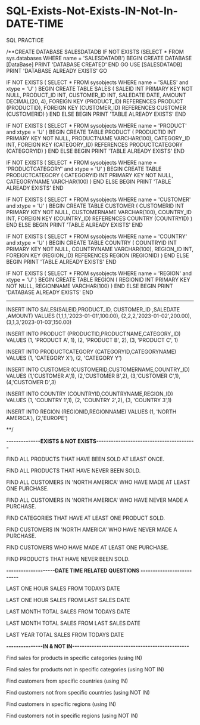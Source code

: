 # SQL-Exists-Not-Exists-IN-Not-In-DATE-TIME

SQL PRACTICE 

/**CREATE DATABASE SALESDATADB
IF NOT EXISTS (SELECT * FROM sys.databases WHERE name = 'SALESDATADB')
BEGIN
    CREATE DATABASE [DataBase]
    PRINT 'DATABASE CREATED'
END 
GO
USE [SALESDATADB]
PRINT 'DATABASE ALREADY EXISTS'
GO

IF NOT EXISTS
(
    SELECT *
    FROM sysobjects
    WHERE name = 'SALES'
          and xtype = 'U'
)
BEGIN
    CREATE TABLE SALES
    (
        SALEID INT PRIMARY KEY NOT NULL,
        PRODUCT_ID INT,
        CUSTOMER_ID INT,
        SALEDATE DATE,
        AMOUNT DECIMAL(20, 4),
        FOREIGN KEY (PRODUCT_ID) REFERENCES PRODUCT (PRODUCTID),
        FOREIGN KEY (CUSTOMER_ID) REFERENCES CUSTOMER (CUSTOMERID)
    )
END
ELSE
BEGIN
    PRINT 'TABLE ALREADY EXISTS'
END

IF NOT EXISTS
(
    SELECT *
    FROM sysobjects
    WHERE name = 'PRODUCT'
          and xtype = 'U'
)
BEGIN
    CREATE TABLE PRODUCT
    (
        PRODUCTID INT PRIMARY KEY NOT NULL,
        PRODUCTNAME VARCHAR(100),
        CATEGORY_ID INT,
        FOREIGN KEY (CATEGORY_ID) REFERENCES PRODUCTCATEGORY (CATEGORYID)
    )
END
ELSE
BEGIN
    PRINT 'TABLE ALREADY EXISTS'
END

IF NOT EXISTS
(
    SELECT *
    FROM sysobjects
    WHERE name = 'PRODUCTCATEGORY'
          and xtype = 'U'
)
BEGIN
    CREATE TABLE PRODUCTCATEGORY
    (
        CATEGORYID INT PRIMARY KEY NOT NULL,
        CATEGORYNAME VARCHAR(100)
    )
END
ELSE
BEGIN
    PRINT 'TABLE ALREADY EXISTS'
END


IF NOT EXISTS
(
    SELECT *
    FROM sysobjects
    WHERE name = 'CUSTOMER'
          and xtype = 'U'
)
BEGIN
    CREATE TABLE CUSTOMER
    (
        CUSTOMERID INT PRIMARY KEY NOT NULL,
        CUSTOMERNAME VARCHAR(100),
        COUNTRY_ID INT,
        FOREIGN KEY (COUNTRY_ID) REFERENCES COUNTRY (COUNTRYID)
    )
END
ELSE
BEGIN
    PRINT 'TABLE ALREADY EXISTS'
END

IF NOT EXISTS
(
    SELECT *
    FROM sysobjects
    WHERE name = 'COUNTRY'
          and xtype = 'U'
)
BEGIN
    CREATE TABLE COUNTRY
    (
        COUNTRYID INT PRIMARY KEY NOT NULL,
        COUNTRYNAME VARCHAR(100),
        REGION_ID INT,
        FOREIGN KEY (REGION_ID) REFERENCES REGION (REGIONID)
    )
END
ELSE
BEGIN
    PRINT 'TABLE ALREADY EXISTS'
END

IF NOT EXISTS
(
    SELECT *
    FROM sysobjects
    WHERE name = 'REGION'
          and xtype = 'U'
)
BEGIN
    CREATE TABLE REGION
    (
        REGIONID INT PRIMARY KEY NOT NULL,
        REGIONNAME VARCHAR(100)
    )
END
ELSE
BEGIN
    PRINT 'DATABASE ALREADY EXISTS'
END

-----------------------------------------------------------------------------------------------------

INSERT INTO SALES(SALEID,PRODUCT_ID,	CUSTOMER_ID	,SALEDATE	,AMOUNT) VALUES
(1,1,1,'2023-01-01',100.00),
(2,2,2,'2023-01-02',200.00),
(3,1,3,'2023-01-03',150.00)

INSERT INTO PRODUCT (PRODUCTID,PRODUCTNAME,CATEGORY_ID) VALUES
(1,			'PRODUCT A', 1),
(2,			'PRODUCT B', 2),
(3,			'PRODUCT C', 1)

INSERT INTO PRODUCTCATEGORY (CATEGORYID,CATEGORYNAME) VALUES
(1, 'CATEGORY X'),
(2,	'CATEGORY Y')


INSERT INTO CUSTOMER (CUSTOMERID,CUSTOMERNAME,COUNTRY_ID) VALUES
(1,'CUSTOMER A',1),
(2,'CUSTOMER B',2),
(3,'CUSTOMER C',1),
(4,'CUSTOMER D',3)

INSERT INTO COUNTRY (COUNTRYID,COUNTRYNAME,REGION_ID) VALUES
(1,	'COUNTRY 1',1),
(2,	'COUNTRY 2',2),
(3,	'COUNTRY 3',1)

INSERT INTO REGION (REGIONID,REGIONNAME) VALUES
(1,	'NORTH AMERICA'),
(2,'EUROPE')

**/



**--------------EXISTS & NOT EXISTS-----------------------------------------**

FIND ALL PRODUCTS THAT HAVE BEEN SOLD AT LEAST ONCE.

FIND ALL PRODUCTS THAT HAVE NEVER BEEN SOLD.

FIND ALL CUSTOMERS IN 'NORTH AMERICA' WHO HAVE MADE AT LEAST ONE PURCHASE.

FIND ALL CUSTOMERS IN 'NORTH AMERICA' WHO HAVE NEVER MADE A PURCHASE.

FIND CATEGORIES THAT HAVE AT LEAST ONE PRODUCT SOLD.

FIND CUSTOMERS IN 'NORTH AMERICA' WHO HAVE NEVER MADE A PURCHASE.

FIND CUSTOMERS WHO HAVE MADE AT LEAST ONE PURCHASE.

FIND PRODUCTS THAT HAVE NEVER BEEN SOLD.

**--------------------DATE TIME RELATED QUESTIONS --------------------------**

LAST ONE HOUR SALES FROM TODAYS DATE

LAST ONE HOUR SALES FROM LAST SALES DATE

LAST MONTH TOTAL SALES FROM TODAYS DATE

LAST MONTH TOTAL SALES FROM LAST SALES DATE

LAST YEAR TOTAL SALES FROM TODAYS DATE

**---------------IN & NOT IN------------------------------------------------**
 
Find sales for products in specific categories (using IN)

Find sales for products not in specific categories (using NOT IN)

Find customers from specific countries (using IN)

Find customers not from specific countries (using NOT IN)

Find customers in specific regions (using IN)

Find customers not in specific regions (using NOT IN)
